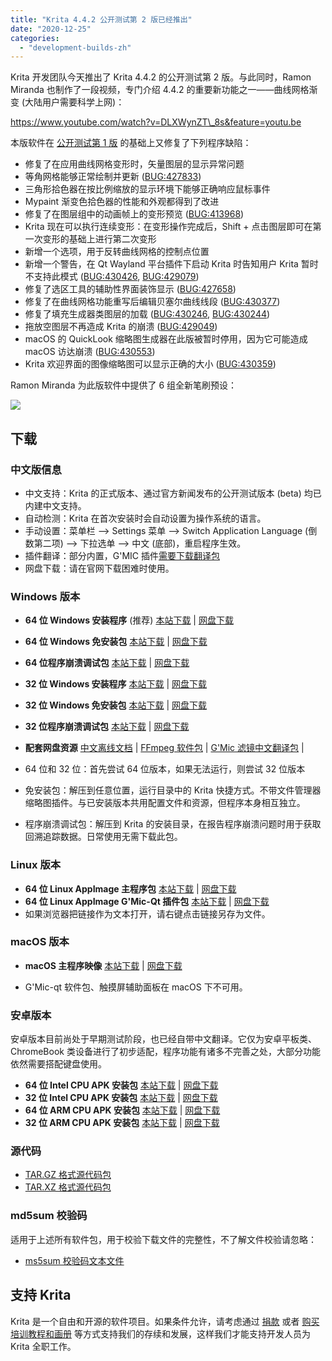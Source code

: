 ```yaml
---
title: "Krita 4.4.2 公开测试第 2 版已经推出"
date: "2020-12-25"
categories: 
  - "development-builds-zh"
---
```


Krita 开发团队今天推出了 Krita 4.4.2 的公开测试第 2 版。与此同时，Ramon Miranda 也制作了一段视频，专门介绍 4.4.2 的重要新功能之一——曲线网格渐变 (大陆用户需要科学上网)：

https://www.youtube.com/watch?v=DLXWynZT\_8s&feature=youtu.be

本版软件在 [公开测试第 1 版](https://krita.org/en/item/first-beta-of-krita-4-4-2/) 的基础上又修复了下列程序缺陷：

- 修复了在应用曲线网格变形时，矢量图层的显示异常问题
- 等角网格能够正常绘制并更新 ([BUG:427833](https://bugs.kde.org/show_bug.cgi?id=427833))
- 三角形拾色器在按比例缩放的显示环境下能够正确响应鼠标事件
- Mypaint 渐变色拾色器的性能和外观都得到了改进
- 修复了在图层组中的动画帧上的变形预览 ([BUG:413968](https://bugs.kde.org/show_bug.cgi?id=413968))
- Krita 现在可以执行连续变形：在变形操作完成后，Shift + 点击图层即可在第一次变形的基础上进行第二次变形
- 新增一个选项，用于反转曲线网格的控制点位置
- 新增一个警告，在 Qt Wayland 平台插件下启动 Krita 时告知用户 Krita 暂时不支持此模式 ([BUG:430426](https://bugs.kde.org/show_bug.cgi?id=430426), [BUG:429079](https://bugs.kde.org/show_bug.cgi?id=429079))
- 修复了选区工具的辅助性界面装饰显示 ([BUG:427658](https://bugs.kde.org/show_bug.cgi?id=427658))
- 修复了在曲线网格功能重写后编辑贝塞尔曲线线段 ([BUG:430377](https://bugs.kde.org/show_bug.cgi?id=430377))
- 修复了填充生成器类图层的加载 ([BUG:430246](https://bugs.kde.org/show_bug.cgi?id=430246), [BUG:430244](https://bugs.kde.org/show_bug.cgi?id=430244))
- 拖放空图层不再造成 Krita 的崩溃 ([BUG:429049](https://bugs.kde.org/show_bug.cgi?id=429049))
- macOS 的 QuickLook 缩略图生成器在此版被暂时停用，因为它可能造成 macOS 访达崩溃 ([BUG:430553](https://bugs.kde.org/show_bug.cgi?id=430553))
- Krita 欢迎界面的图像缩略图可以显示正确的大小 ([BUG:430359](https://bugs.kde.org/show_bug.cgi?id=430359))

Ramon Miranda 为此版软件中提供了 6 组全新笔刷预设：

[![](/images/posts/2020/rgba_brushes.png)](/images/posts/2020/rgba_brushes.png)

## 下载

### 中文版信息

- 中文支持：Krita 的正式版本、通过官方新闻发布的公开测试版本 (beta) 均已内建中文支持。
- 自动检测：Krita 在首次安装时会自动设置为操作系统的语言。
- 手动设置：菜单栏 --> Settings 菜单 --> Switch Application Language (倒数第二项) --> 下拉选单 --> 中文 (底部)，重启程序生效。
- 插件翻译：部分内置，G'MIC 插件[需要下载翻译包](https://share.weiyun.com/SBopNjOn)
- 网盘下载：请在官网下载困难时使用。

### Windows 版本

- **64 位 Windows 安装程序** (推荐) [本站下载](https://download.kde.org/unstable/krita/4.4.2-beta2/krita-x64-4.4.2-beta2-setup.exe) | [网盘下载](https://share.weiyun.com/60HLzj6I)
- **64 位 Windows 免安装包** [本站下载](https://download.kde.org/unstable/krita/4.4.2-beta2/krita-x64-4.4.2-beta2.zip) | [网盘下载](https://share.weiyun.com/60HLzj6I)
- **64 位程序崩溃调试包** [本站下载](https://download.kde.org/unstable/krita/4.4.2-beta2/krita-x64-4.4.2-beta2-dbg.zip) | [网盘下载](https://share.weiyun.com/60HLzj6I)

- **32 位 Windows 安装程序** [本站下载](https://download.kde.org/unstable/krita/4.4.2-beta2/krita-x86-4.4.2-beta2-setup.exe) | [网盘下载](https://share.weiyun.com/Otvc2tpi)
- **32 位 Windows 免安装包** [本站下载](https://download.kde.org/unstable/krita/4.4.2-beta2/krita-x86-4.4.2-beta2.zip) | [网盘下载](https://share.weiyun.com/Otvc2tpi)
- **32 位程序崩溃调试包** [本站下载](https://download.kde.org/unstable/krita/4.4.2-beta2/krita-x86-4.4.2-beta2-dbg.zip) | [网盘下载](https://share.weiyun.com/Otvc2tpi)

- **配套网盘资源** [中文离线文档](https://share.weiyun.com/Dea2uj0M) | [FFmpeg 软件包](https://share.weiyun.com/6tH13bVC) | [G'Mic 滤镜中文翻译包](https://share.weiyun.com/SBopNjOn) |

- 64 位和 32 位：首先尝试 64 位版本，如果无法运行，则尝试 32 位版本
- 免安装包：解压到任意位置，运行目录中的 Krita 快捷方式。不带文件管理器缩略图插件。与已安装版本共用配置文件和资源，但程序本身相互独立。
- 程序崩溃调试包：解压到 Krita 的安装目录，在报告程序崩溃问题时用于获取回溯追踪数据。日常使用无需下载此包。

### Linux 版本

- **64 位 Linux AppImage 主程序包** [本站下载](https://download.kde.org/unstable/krita/4.4.2-beta2/krita-4.4.2-beta2-x86_64.appimage) | [网盘下载](https://share.weiyun.com/C0gZ6joR)
- **64 位 Linux AppImage G'Mic-Qt 插件包** [本站下载](https://download.kde.org/unstable/krita/4.4.2-beta2/gmic_krita_qt-x86_64.appimage) | [网盘下载](https://share.weiyun.com/C0gZ6joR)
- 如果浏览器把链接作为文本打开，请右键点击链接另存为文件。

### macOS 版本

- **macOS 主程序映像** [本站下载](https://download.kde.org/unstable/krita/4.4.2-beta2/krita-4.4.2-beta2.dmg) | [网盘下载](https://share.weiyun.com/gVg0CI53)

- G'Mic-qt 软件包、触摸屏辅助面板在 macOS 下不可用。

### 安卓版本

安卓版本目前尚处于早期测试阶段，也已经自带中文翻译。它仅为安卓平板类、ChromeBook 类设备进行了初步适配，程序功能有诸多不完善之处，大部分功能依然需要搭配键盘使用。

- **64 位 Intel CPU APK 安装包** [本站下载](https://download.kde.org/unstable/krita/4.4.2-beta2/krita-x86_64-4.4.2-beta2.apk) | [网盘下载](https://share.weiyun.com/tEkbnO1K)
- **32 位 Intel CPU APK 安装包** [本站下载](https://download.kde.org/unstable/krita/4.4.2-beta2/krita-x86-4.4.2-beta2.apk) | [网盘下载](https://share.weiyun.com/tEkbnO1K)
- **64 位 ARM CPU APK 安装包** [本站下载](https://download.kde.org/unstable/krita/4.4.2-beta2/krita-arm64-4.4.2-beta2.apk) | [网盘下载](https://share.weiyun.com/tEkbnO1K)
- **32 位 ARM CPU APK 安装包** [本站下载](https://download.kde.org/unstable/krita/4.4.2-beta2/krita-arm32-4.4.2-beta2.apk) | [网盘下载](https://share.weiyun.com/tEkbnO1K)

### 源代码

- [TAR.GZ 格式源代码包](https://download.kde.org/unstable/krita/4.4.2-beta2/krita-4.4.2-beta2.tar.gz)
- [TAR.XZ 格式源代码包](https://download.kde.org/unstable/krita/4.4.2-beta2/krita-4.4.2-beta2.tar.xz)

### md5sum 校验码

适用于上述所有软件包，用于校验下载文件的完整性，不了解文件校验请忽略：

- [ms5sum 校验码文本文件](https://download.kde.org/unstable/krita/4.4.2-beta2/md5sum.txt)

## 支持 Krita

Krita 是一个自由和开源的软件项目。如果条件允许，请考虑通过 [捐款](https://krita.org/zh/support-us-zh/donation-zh/) 或者 [购买培训教程和画册](https://krita.org/en/shop/) 等方式支持我们的存续和发展，这样我们才能支持开发人员为 Krita 全职工作。
